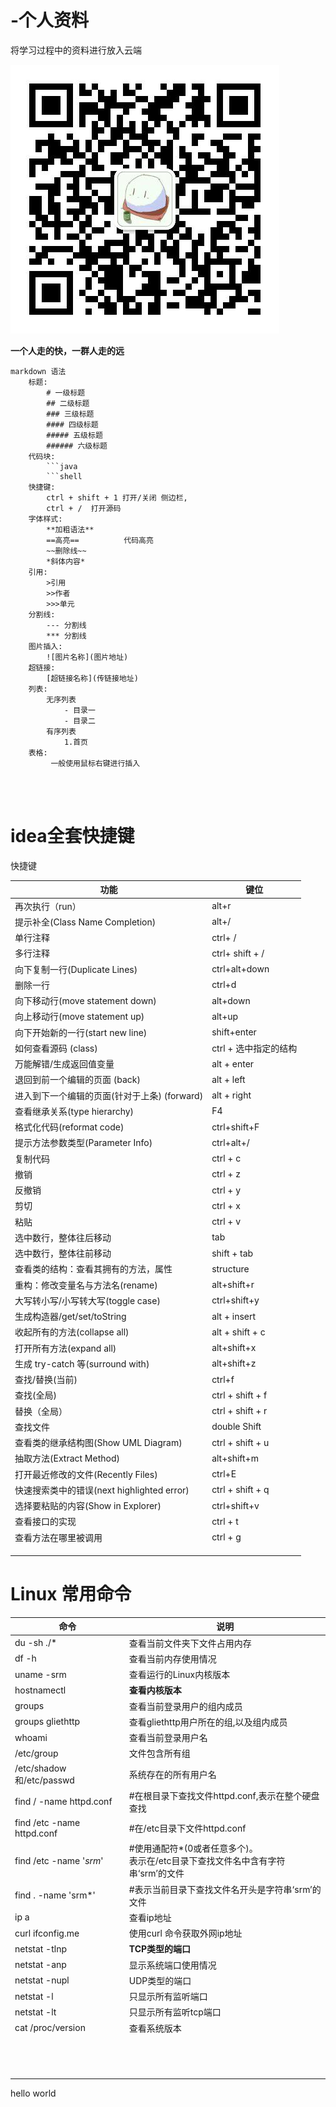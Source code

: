 # -个人资料
将学习过程中的资料进行放入云端

![我的微信](.\img\wechart.jpg)

**一个人走的快，一群人走的远**



```shell
markdown 语法
	标题:
		# 一级标题
		## 二级标题
		### 三级标题
		#### 四级标题
		##### 五级标题
		###### 六级标题
	代码块:
		```java 
		```shell
    快捷键:
    	ctrl + shift + 1 打开/关闭 侧边栏,
    	ctrl + /  打开源码
    字体样式:
    	**加粗语法**
    	==高亮==			代码高亮
    	~~删除线~~
    	*斜体内容*
    引用:
    	>引用
    	>>作者
    	>>>单元
    分割线:
    	--- 分割线
    	*** 分割线
    图片插入:
    	![图片名称](图片地址)
    超链接:
    	[超链接名称](传链接地址)
    列表:
    	无序列表
    		- 目录一
    		- 目录二
    	有序列表
    		1.首页
    表格:
    	 一般使用鼠标右键进行插入
   	
    	


```







# idea全套快捷键



快捷键

| 功能                                         | 键位                  |
| -------------------------------------------- | --------------------- |
| 再次执行（run）                              | alt+r                 |
| 提示补全(Class Name Completion)              | alt+/                 |
| 单行注释                                     | ctrl+ /               |
| 多行注释                                     | ctrl+ shift + /       |
| 向下复制一行(Duplicate Lines)                | ctrl+alt+down         |
| 删除一行                                     | ctrl+d                |
| 向下移动行(move statement down)              | alt+down              |
| 向上移动行(move statement up)                | alt+up                |
| 向下开始新的一行(start new line)             | shift+enter           |
| 如何查看源码 (class)                         | ctrl + 选中指定的结构 |
| 万能解错/生成返回值变量                      | alt + enter           |
| 退回到前一个编辑的页面 (back)                | alt + left            |
| 进入到下一个编辑的页面(针对于上条) (forward) | alt + right           |
| 查看继承关系(type hierarchy)                 | F4                    |
| 格式化代码(reformat code)                    | ctrl+shift+F          |
| 提示方法参数类型(Parameter Info)             | ctrl+alt+/            |
| 复制代码                                     | ctrl + c              |
| 撤销                                         | ctrl + z              |
| 反撤销                                       | ctrl + y              |
| 剪切                                         | ctrl + x              |
| 粘贴                                         | ctrl + v              |
| 选中数行，整体往后移动                       | tab                   |
| 选中数行，整体往前移动                       | shift + tab           |
| 查看类的结构：查看其拥有的方法，属性         | structure             |
| 重构：修改变量名与方法名(rename)             | alt+shift+r           |
| 大写转小写/小写转大写(toggle case)           | ctrl+shift+y          |
| 生成构造器/get/set/toString                  | alt + insert          |
| 收起所有的方法(collapse all)                 | alt + shift + c       |
| 打开所有方法(expand all)                     | alt+shift+x           |
| 生成 try-catch 等(surround with)             | alt+shift+z           |
| 查找/替换(当前)                              | ctrl+f                |
| 查找(全局)                                   | ctrl + shift + f      |
| 替换（全局）                                 | ctrl + shift + r      |
| 查找文件                                     | double Shift          |
| 查看类的继承结构图(Show UML Diagram)         | ctrl + shift + u      |
| 抽取方法(Extract Method)                     | alt+shift+m           |
| 打开最近修改的文件(Recently Files)           | ctrl+E                |
| 快速搜索类中的错误(next highlighted error)   | ctrl + shift + q      |
| 选择要粘贴的内容(Show in Explorer)           | ctrl+shift+v          |
| 查看接口的实现                               | ctrl + t              |
| 查看方法在哪里被调用                         | ctrl + g              |
|                                              |                       |
|                                              |                       |
|                                              |                       |







# Linux 常用命令



| 命令                       | 说明                                                         |
| -------------------------- | ------------------------------------------------------------ |
| du -sh ./*                 | 查看当前文件夹下文件占用内存                                 |
| df -h                      | 查看当前内存使用情况                                         |
| uname -srm                 | 查看运行的Linux内核版本                                      |
| hostnamectl                | **查看内核版本**                                             |
| groups                     | 查看当前登录用户的组内成员                                   |
| groups gliethttp           | 查看gliethttp用户所在的组,以及组内成员                       |
| whoami                     | 查看当前登录用户名                                           |
| /etc/group                 | 文件包含所有组                                               |
| /etc/shadow和/etc/passwd   | 系统存在的所有用户名                                         |
| find / -name httpd.conf    | #在根目录下查找文件httpd.conf,表示在整个硬盘查找             |
| find /etc -name httpd.conf | #在/etc目录下文件httpd.conf                                  |
| find /etc -name '*srm*'    | #使用通配符*(0或者任意多个)。<br />表示在/etc目录下查找文件名中含有字符串‘srm’的文件 |
| find . -name 'srm*'        | #表示当前目录下查找文件名开头是字符串‘srm’的文件             |
| ip a                       | 查看ip地址                                                   |
| curl ifconfig.me           | 使用curl 命令获取外网ip地址                                  |
| netstat -tlnp              | **TCP类型的端口**                                            |
| netstat -anp               | 显示系统端口使用情况                                         |
| netstat -nupl              | UDP类型的端口                                                |
| netstat -l                 | 只显示所有监听端口                                           |
| netstat -lt                | 只显示所有监听tcp端口                                        |
| cat /proc/version          | 查看系统版本                                                 |
|                            |                                                              |
|                            |                                                              |
|                            |                                                              |
|                            |                                                              |
|                            |                                                              |
|                            |                                                              |
|                            |                                                              |
|                            |                                                              |
|                            |                                                              |
|                            |                                                              |
|                            |                                                              |
|                            |                                                              |
|                            |                                                              |



hello world
